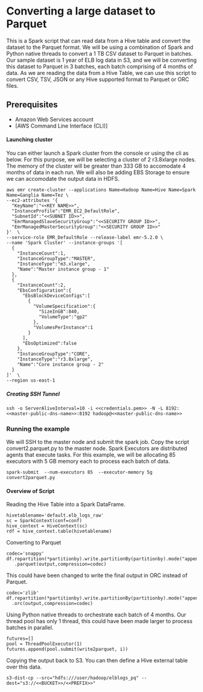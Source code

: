 # Converting a large dataset to Parquet

This is a Spark script that can read data from a Hive table and convert the dataset to the Parquet format. We will be using a combination of Spark and Python native threads to convert a 1 TB CSV dataset to Parquet in batches. Our sample dataset is 1 year of ELB log data in S3, and we will be converting this dataset to Parquet in 3 batches, each batch comprising of 4 months of data. As we are reading the data from a Hive Table, we can use this script to convert CSV, TSV, JSON or any Hive supported format to Parquet or ORC files.

## Prerequisites
- Amazon Web Services account
- [AWS Command Line Interface (CLI)]

#### Launching cluster

You can either launch a Spark cluster from the console or using the cli as below. For this purpose, we will be selecting a cluster of 2 r3.8xlarge nodes. The memory of the cluster will be greater than 333 GB to accomodate 4 months of data in each run. We will also be adding EBS Storage to ensure we can accomodate the output data in HDFS.

```
aws emr create-cluster --applications Name=Hadoop Name=Hive Name=Spark Name=Ganglia Name=Tez \
--ec2-attributes '{  
  "KeyName":"<<KEY NAME>>",
  "InstanceProfile":"EMR_EC2_DefaultRole",
  "SubnetId":"<<SUBNET ID>>",
  "EmrManagedSlaveSecurityGroup":"<<SECURITY GROUP ID>>",
  "EmrManagedMasterSecurityGroup":"<<SECURITY GROUP ID>>"
}'  \
--service-role EMR_DefaultRole --release-label emr-5.2.0 \
--name 'Spark Cluster' --instance-groups '[  
  {  
    "InstanceCount":1,
    "InstanceGroupType":"MASTER",
    "InstanceType":"m3.xlarge",
    "Name":"Master instance group - 1"
  },
  {  
    "InstanceCount":2,
    "EbsConfiguration":{  
      "EbsBlockDeviceConfigs":[  
        {  
          "VolumeSpecification":{  
            "SizeInGB":840,
            "VolumeType":"gp2"
          },
          "VolumesPerInstance":1
        }
      ],
      "EbsOptimized":false
    },
    "InstanceGroupType":"CORE",
    "InstanceType":"r3.8xlarge",
    "Name":"Core instance group - 2"
  }
]'  \
--region us-east-1
```

##### Creating SSH Tunnel
```
ssh -o ServerAliveInterval=10 -i <<credentials.pem>> -N -L 8192:<<master-public-dns-name>>:8192 hadoop@<<master-public-dns-name>>
```

### Running the example
We will SSH to the master node and submit the spark job. Copy the script convert2.parquet.py to the master node.
Spark Executors are distributed agents that execute tasks. For this example, we will be allocating 85 executors with 5 GB memory each to process each batch of data.
```
spark-submit  --num-executors 85  --executor-memory 5g convert2parquet.py
```

#### Overview of Script
Reading the Hive Table into a Spark DataFrame.
```
hivetablename='default.elb_logs_raw'
sc = SparkContext(conf=conf)
hive_context = HiveContext(sc)
rdf = hive_context.table(hivetablename)
```

Converting to Parquet
```
codec='snappy'
df.repartition(*partitionby).write.partitionBy(partitionby).mode("append")\
   .parquet(output,compression=codec)
```

This could have been changed to write the final output in ORC instead of Parquet.
```
codec='zlib'
df.repartition(*partitionby).write.partitionBy(partitionby).mode("append")\
  .orc(output,compression=codec)
```

Using Python native threads to orchestrate each batch of 4 months. Our thread pool has only 1 thread, this could have been made larger to process batches in parallel.
```
futures=[]
pool = ThreadPoolExecutor(1)
futures.append(pool.submit(write2parquet, i))

```

Copying the output back to S3. You can then define a Hive external table over this data.
```
s3-dist-cp --src="hdfs:///user/hadoop/elblogs_pq" --dest="s3://<<BUCKET>>/<<PREFIX>>" 
```

